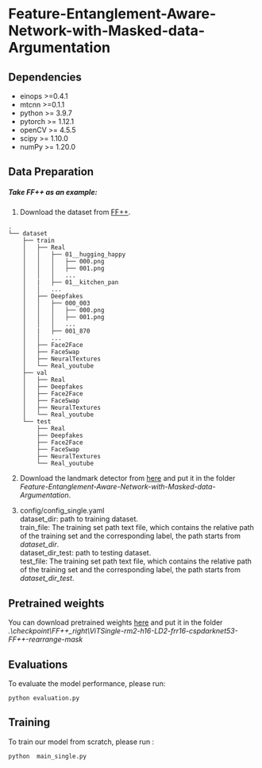 # Feature-Entanglement-Aware-Network-with-Masked-data-Argumentation

## Dependencies

* einops >=0.4.1
* mtcnn >=0.1.1
* python >= 3.9.7
* pytorch >= 1.12.1
* openCV >= 4.5.5
* scipy >= 1.10.0
* numPy >= 1.20.0

## Data Preparation

##### Take FF++ as an example:

1. Download the dataset from [FF++](https://github.com/ondyari/FaceForensics).

```
.
└── dataset
    ├── train
    │   ├── Real
    │   │   ├── 01__hugging_happy
    │   │   │   ├── 000.png
    │   │   │   ├── 001.png
    │   │   │   ...
    │   |   ├── 01__kitchen_pan
    │   │   ...
    │   ├── Deepfakes
    │   │   ├── 000_003
    │   │   │   ├── 000.png
    │   │   │   ├── 001.png
    │   │   │   ...
    │   |   ├── 001_870
    │   │   ...
    │   ├── Face2Face
    │   ├── FaceSwap
    │   ├── NeuralTextures
    │   └── Real_youtube
    ├── val
    │   ├── Real
    │   ├── Deepfakes
    │   ├── Face2Face
    │   ├── FaceSwap
    │   ├── NeuralTextures
    │   └── Real_youtube
    └── test
        ├── Real
        ├── Deepfakes
        ├── Face2Face
        ├── FaceSwap
        ├── NeuralTextures
        └── Real_youtube
```

2. Download the landmark detector from [here](https://github.com/codeniko/shape_predictor_81_face_landmarks) and put it in the folder *Feature-Entanglement-Aware-Network-with-Masked-data-Argumentation*.

3. config/config_single.yaml  
   dataset_dir: path to training dataset.  
   train_file: The training set path text file, which contains the relative path of the training set and the corresponding label, the path starts from *dataset_dir*.  
   dataset_dir_test: path to testing dataset.  
   test_file: The training set path text file, which contains the relative path of the training set and the corresponding label, the path starts from *dataset_dir_test*.  

## Pretrained weights

You can download pretrained weights [here](https://drive.google.com/file/d/17-RxE90t95EppMKVY-03K6t_3tfjQ3jJ/view) and put it in the folder *.\checkpoint\FF++_right\ViTSingle-rm2-h16-LD2-frr16-cspdarknet53-FF++-rearrange-mask*

## Evaluations

To evaluate the model performance, please run: 

```
python evaluation.py
```

## Training

To train our model from scratch, please run :

```
python  main_single.py
```
